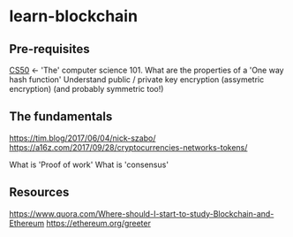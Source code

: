 # learn-blockchain

## Pre-requisites

[CS50](https://cs50.harvard.edu/) <- 'The' computer science 101.
What are the properties of a 'One way hash function'
Understand public / private key encryption (assymetric encryption) (and probably symmetric too!)

## The fundamentals

https://tim.blog/2017/06/04/nick-szabo/ 
https://a16z.com/2017/09/28/cryptocurrencies-networks-tokens/ 

What is 'Proof of work'
What is 'consensus'

## Resources

https://www.quora.com/Where-should-I-start-to-study-Blockchain-and-Ethereum
https://ethereum.org/greeter
